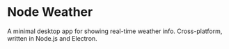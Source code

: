 # Node Weather

A minimal desktop app for showing real-time weather info. Cross-platform, written in Node.js and Electron.